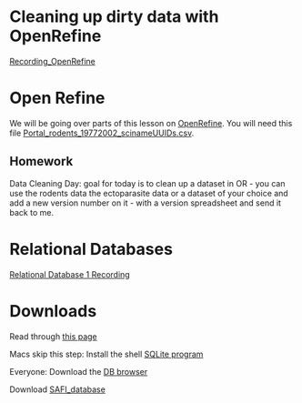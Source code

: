 # Cleaning up dirty data with OpenRefine

[Recording_OpenRefine](https://unr.zoom.us/rec/share/Utk-zall6vMfJtJxO8X7Cty2QvDgs0bSsB2EFgp5Z_Bq3CTnlnZWmnfMHMPDIFf0.R2hKvi_kjfmRil8e?startTime=1617314677000)

# Open Refine
We will be going over parts of this lesson on [OpenRefine](https://datacarpentry.org/OpenRefine-ecology-lesson/00-getting-started/index.html). You will need this file [Portal_rodents_19772002_scinameUUIDs.csv](https://www.dropbox.com/s/ke2xgkgpw1qc11n/Portal_rodents_19772002_scinameUUIDs.csv?dl=0).

## Homework
Data Cleaning Day:
  goal for today is to clean up a dataset in OR - you can use the rodents data the ectoparasite data or a dataset of your choice and add a new version number on it - with a version spreadsheet and send it back to me. 

# Relational Databases

[Relational Database 1 Recording](https://unr.zoom.us/rec/share/XYz726TA8elaGoZhka6O7y9KFIff7BIRr_Pd3MUOps3kyGdSvnqhzi-iemHSdJPL.Y9mIq57iH2wUCXp)

# Downloads

Read through [this page](https://datacarpentry.org/sql-socialsci/setup.html)


Macs skip this step:
Install the shell [SQLite program](https://datacarpentry.org/sql-socialsci/setup.html)


Everyone:
Download the [DB browser](https://github.com/sqlitebrowser/sqlitebrowser)


Download [SAFI_database](https://datacarpentry.org/sql-socialsci/data/SQL_SAFI.sqlite)


